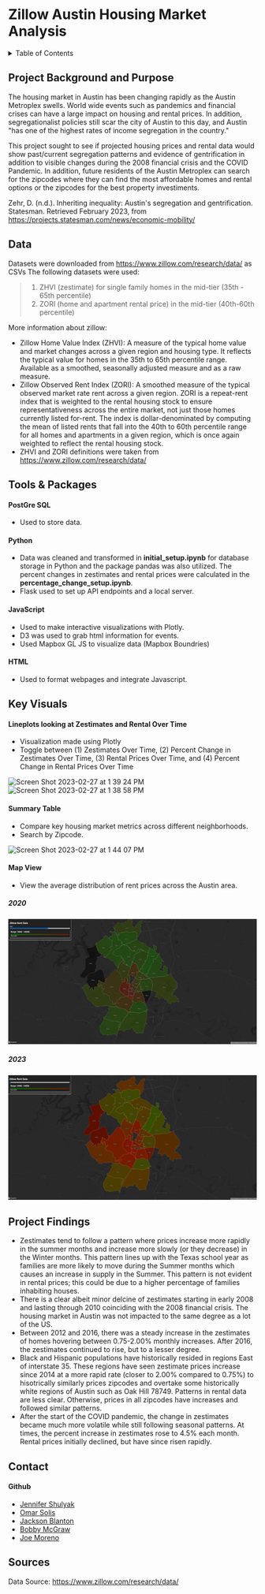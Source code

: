# Zillow Austin Housing Market Analysis

<!-- TABLE OF CONTENTS -->
<details>
  <summary>Table of Contents</summary>
  <ol>
    <li>
      <a href="#about-the-project">Project Background & Purpose</a>
    </li>
    <li>
      <a href="#data">Data</a>
    </li>
    <li><a href="#tools-and-packages">Tools & Packages</a></li>
    <li><a href="#key-visuals">Key Visuals</a></li>
    <li><a href="project-findings">Project Findings</></li>
    <li><a href="#contact">Contact</a></li>
    <li><a href="#references">References</a></li>
  </ol>
</details>

<!-- ABOUT THE PROJECT -->
## Project Background and Purpose

The housing market in Austin has been changing rapidly as the Austin Metroplex swells. World wide events such as pandemics and financial crises can have a large impact on housing and rental prices. In addition, segregationalist policies still scar the city of Austin to this day, and Austin "has one of the highest rates of income segregation in the country." 

This project sought to see if projected housing prices and rental data would show past/current segregation patterns and evidence of gentrification in addition to visible changes during the 2008 financial crisis and the COVID Pandemic. In addition, future residents of the Austin Metroplex can search for the zipcodes where they can find the most affordable homes and rental options or the zipcodes for the best property investiments.   

Zehr, D. (n.d.). Inheriting inequality: Austin's segregation and gentrification. Statesman. Retrieved February 2023, from https://projects.statesman.com/news/economic-mobility/ 

<!-- DATA -->
## Data

Datasets were downloaded from https://www.zillow.com/research/data/ as CSVs
The following datasets were used: 
>1. ZHVI (zestimate) for single family homes in the mid-tier (35th - 65th percentile) 
>2. ZORI (home and apartment rental price) in the mid-tier (40th-60th percentile)  

More information about zillow: 
  * Zillow Home Value Index (ZHVI): A measure of the typical home value and market changes across a given region and housing type. It reflects the typical value for homes in the 35th to 65th percentile range. Available as a smoothed, seasonally adjusted measure and as a raw measure.
  * Zillow Observed Rent Index (ZORI): A smoothed measure of the typical observed market rate rent across a given region. ZORI is a repeat-rent index that is weighted to the rental housing stock to ensure representativeness across the entire market, not just those homes currently listed for-rent. The index is dollar-denominated by computing the mean of listed rents that fall into the 40th to 60th percentile range for all homes and apartments in a given region, which is once again weighted to reflect the rental housing stock.
  * ZHVI and ZORI definitions were taken from https://www.zillow.com/research/data/ 

<!-- TOOLS AND PACKAGES -->
## Tools & Packages

#### PostGre SQL
- Used to store data. 
#### Python 
- Data was cleaned and transformed in **initial_setup.ipynb** for database storage in Python and the package pandas was also utilized. The percent changes in zestimates and rental prices were calculated in the **percentage_change_setup.ipynb**.
- Flask used to set up API endpoints and a local server. 
#### JavaScript
- Used to make interactive visualizations with Plotly. 
- D3 was used to grab html information for events. 
- Used Mapbox GL JS to visualize data (Mapbox Boundries)
#### HTML
- Used to format webpages and integrate Javascript. 

<!-- KEY VISUALS -->
## Key Visuals 

#### Lineplots looking at Zestimates and Rental Over Time
 * Visualization made using Plotly
 * Toggle between (1) Zestimates Over Time, (2) Percent Change in Zestimates Over Time, (3) Rental Prices Over Time, and (4) Percent Change in Rental Prices Over Time

![Screen Shot 2023-02-27 at 1 39 24 PM](https://user-images.githubusercontent.com/111457464/221666001-68a19df0-765d-44d4-9a0c-ce8219689954.png)
![Screen Shot 2023-02-27 at 1 38 58 PM](https://user-images.githubusercontent.com/111457464/221666027-a91a248c-6c63-4c17-8e8a-9ee0e4107114.png)

#### Summary Table
 * Compare key housing market metrics across different neighborhoods.
 * Search by Zipcode.
 
![Screen Shot 2023-02-27 at 1 44 07 PM](https://user-images.githubusercontent.com/111457464/221666799-96950e4c-1333-4565-a29c-c1e041cfc825.png)

#### Map View
 * View the average distribution of rent prices across the Austin area.
  ##### 2020
 ![image](https://github.com/JenniferM-BShulyak/zillow_austin_housing_market/blob/main/screenshots/rent_data_2020.png)

  ##### 2023
![image](https://github.com/JenniferM-BShulyak/zillow_austin_housing_market/blob/main/screenshots/rent_data_2023.png)

<!-- PROJECT FINDINGS -->
## Project Findings

 * Zestimates tend to follow a pattern where prices increase more rapidly in the summer months and increase more slowly (or they decrease) in the Winter months. This pattern lines up with the Texas school year as families are more likely to move during the Summer months which causes an increase in supply in the Summer. This pattern is not evident in rental prices; this could be due to a higher percentage of families inhabiting houses. 
 * There is a clear albeit minor delcine of zestimates starting in early 2008 and lasting through 2010 coinciding with the 2008 financial crisis. The housing market in Austin was not impacted to the same degree as a lot of the US. 
 * Between 2012 and 2016, there was a steady increase in the zestimates of homes hovering between 0.75-2.00% monthly increases. After 2016, the zestimates continued to rise, but to a lesser degree.
 * Black and Hispanic populations have historically resided in regions East of interstate 35. These regions have seen zestimate prices increase since 2014 at a more rapid rate (closer to 2.00% compared to 0.75%) to hisotrically similarly prices zipcodes and overtake some historically white regions of Austin such as Oak Hill 78749. Patterns in rental data are less clear. Otherwise, prices in all zipcodes have increases and followed similar patterns. 
 * After the start of the COVID pandemic, the change in zestimates became much more volatile while still following seasonal patterns. At times, the percent increase in zestimates rose to 4.5% each month. Rental prices initially declined, but have since risen rapidly. 

<!-- CONTACT -->
## Contact

#### Github
- [Jennifer Shulyak](https://github.com/JenniferM-BShulyak)
- [Omar Solis](https://github.com/oas95)
- [Jackson Blanton](https://github.com/JacksonBlanton)
- [Bobby McGraw](https://github.com/BMcGraw1215)
- [Joe Moreno](https://github.com/jrm33)

<!-- SOURCES -->
## Sources

Data Source: https://www.zillow.com/research/data/

